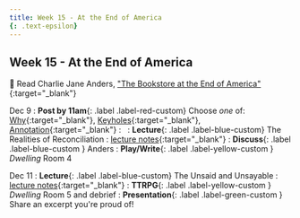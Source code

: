 ```yaml
---
title: Week 15 - At the End of America
{: .text-epsilon}
---
```


## Week 15 - At the End of America
   
📖 Read Charlie Jane Anders, ["The Bookstore at the End of America"](/ws297y/assets/pdfs/anders_bookstore_at_end_of_america.pdf){:target="_blank"}   
   
Dec 9
: **Post by 11am**{: .label .label-red-custom} Choose *one* of: [Why](https://visforvali.github.io/ws297y/prompts/#why){:target="_blank"}, [Keyholes](https://visforvali.github.io/ws297y/prompts/#keyholes){:target="_blank"}, [Annotation](https://visforvali.github.io/ws297y/prompts/#annotation){:target="_blank"}
  : &nbsp;
: **Lecture**{: .label .label-blue-custom} The Realities of Reconciliation
  : [lecture notes](/ws297y/notes/notes-15.1){:target="_blank"}
: **Discuss**{: .label .label-blue-custom } Anders
: **Play/Write**{: .label .label-yellow-custom } *Dwelling* Room 4

Dec 11
: **Lecture**{: .label .label-blue-custom} The Unsaid and Unsayable
  : [lecture notes](/ws297y/notes/notes-15.2){:target="_blank"}
: **TTRPG**{: .label .label-yellow-custom } *Dwelling* Room 5 and debrief
: **Presentation**{: .label .label-green-custom } Share an excerpt you're proud of!